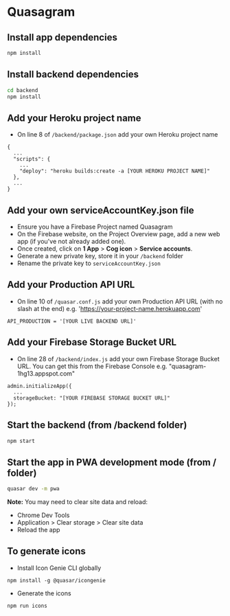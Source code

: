 # Quasagram

## Install app dependencies
```bash
npm install
```

## Install backend dependencies
```bash
cd backend
npm install
```

## Add your Heroku project name
- On line 8 of `/backend/package.json` add your own Heroku project name 
```
{
  ...
  "scripts": {
    ...
    "deploy": "heroku builds:create -a [YOUR HEROKU PROJECT NAME]"
  },
  ...
}
```

## Add your own **serviceAccountKey.json** file
- Ensure you have a Firebase Project named Quasagram
- On the Firebase website, on the Project Overview page, add a new web app (if you've not already added one).
- Once created, click on **1 App** > **Cog icon** > **Service accounts**.
- Generate a new private key, store it in your `/backend` folder
- Rename the private key to `serviceAccountKey.json`

## Add your Production API URL
- On line 10 of `/quasar.conf.js` add your own Production API URL (with no slash at the end) e.g. 'https://your-project-name.herokuapp.com'
```
API_PRODUCTION = '[YOUR LIVE BACKEND URL]'
```

## Add your Firebase Storage Bucket URL
- On line 28 of `/backend/index.js` add your own Firebase Storage Bucket URL. You can get this from the Firebase Console e.g. "quasagram-1hg13.appspot.com"
```
admin.initializeApp({
  ...
  storageBucket: "[YOUR FIREBASE STORAGE BUCKET URL]"
});
```

## Start the backend (from /backend folder)
```bash
npm start
```

## Start the app in PWA development mode (from / folder)
```bash
quasar dev -m pwa
```

**Note:** You may need to clear site data and reload:
- Chrome Dev Tools
- Application > Clear storage > Clear site data
- Reload the app

## To generate icons
- Install Icon Genie CLI globally
```
npm install -g @quasar/icongenie
```
- Generate the icons
```
npm run icons
```